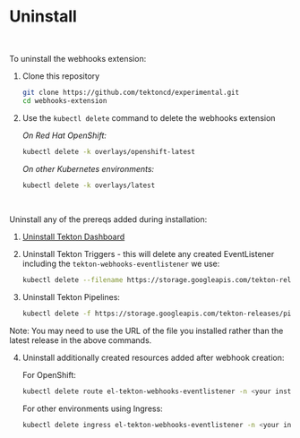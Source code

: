 # Uninstall
<br/>

To uninstall the webhooks extension:
<br/>

1. Clone this repository

    ```bash
    git clone https://github.com/tektoncd/experimental.git
    cd webhooks-extension
    ```

2. Use the `kubectl delete` command to delete the webhooks extension
      
      _On Red Hat OpenShift:_

      ```bash
      kubectl delete -k overlays/openshift-latest
      ```

      _On other Kubernetes environments:_

      ```bash
      kubectl delete -k overlays/latest
      ```  
<br/>

Uninstall any of the prereqs added during installation:

1. [Uninstall Tekton Dashboard](https://github.com/tektoncd/dashboard)  
2. Uninstall Tekton Triggers - this will delete any created EventListener including the `tekton-webhooks-eventlistener` we use:

    ```bash
    kubectl delete --filename https://storage.googleapis.com/tekton-releases/triggers/latest/release.yaml
    ```

3. Uninstall Tekton Pipelines:

    ```bash
    kubectl delete -f https://storage.googleapis.com/tekton-releases/pipeline/latest/release.yaml
    ```

Note: You may need to use the URL of the file you installed rather than the latest release in the above commands.

4. Uninstall additionally created resources added after webhook creation:

   For OpenShift:

   ```bash
   kubectl delete route el-tekton-webhooks-eventlistener -n <your installation namespace>`
   ```

   For other environments using Ingress:

   ```bash
   kubectl delete ingress el-tekton-webhooks-eventlistener -n <your installation namespace>`
   ```

